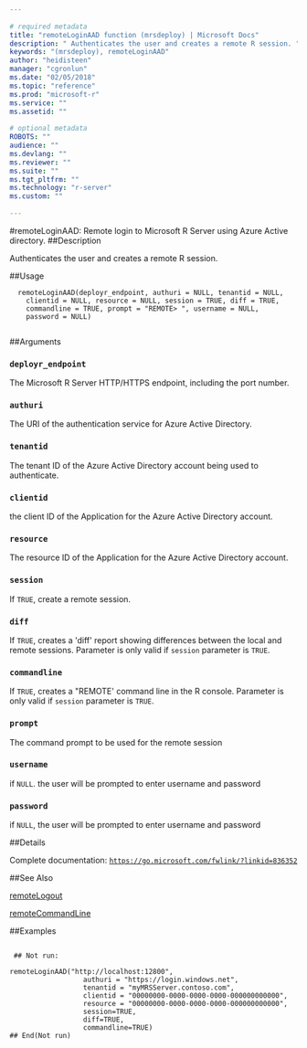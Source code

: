 ```yaml
--- 
 
# required metadata 
title: "remoteLoginAAD function (mrsdeploy) | Microsoft Docs" 
description: " Authenticates the user and creates a remote R session. " 
keywords: "(mrsdeploy), remoteLoginAAD" 
author: "heidisteen" 
manager: "cgronlun" 
ms.date: "02/05/2018" 
ms.topic: "reference" 
ms.prod: "microsoft-r" 
ms.service: "" 
ms.assetid: "" 
 
# optional metadata 
ROBOTS: "" 
audience: "" 
ms.devlang: "" 
ms.reviewer: "" 
ms.suite: "" 
ms.tgt_pltfrm: "" 
ms.technology: "r-server" 
ms.custom: "" 
 
--- 
```

 
 
 
 
 #remoteLoginAAD: Remote login to Microsoft R Server using Azure Active directory. 
 ##Description
 
Authenticates the user and creates a remote R session.
 
 
 ##Usage

```   
  remoteLoginAAD(deployr_endpoint, authuri = NULL, tenantid = NULL,
    clientid = NULL, resource = NULL, session = TRUE, diff = TRUE,
    commandline = TRUE, prompt = "REMOTE> ", username = NULL,
    password = NULL)
 
```
 
 ##Arguments

   
  
 ### `deployr_endpoint`
 The Microsoft R Server HTTP/HTTPS endpoint, including the port number. 
  
  
  
 ### `authuri`
 The URI of the authentication service for Azure Active Directory. 
  
  
  
 ### `tenantid`
 The tenant ID of the Azure Active Directory account being used to authenticate. 
  
  
  
 ### `clientid`
 the client ID of the Application for the Azure Active Directory account. 
  
  
  
 ### `resource`
 The resource ID of the Application for the Azure Active Directory account. 
  
  
  
 ### `session`
 If `TRUE`,  create a remote session. 
  
  
  
 ### `diff`
 If `TRUE`, creates a 'diff' report showing differences between the local and remote sessions. Parameter is only valid if `session` parameter is `TRUE`. 
  
  
  
 ### `commandline`
 If `TRUE`,  creates a "REMOTE' command line in the R console. Parameter is only valid if `session` parameter is `TRUE`. 
  
  
  
 ### `prompt`
 The command prompt to be used for the remote session 
  
  
  
 ### `username`
 if `NULL`. the user will be prompted to enter username and password 
  
  
  
 ### `password`
 if `NULL`, the user will be prompted to enter username and password 
  
 
 
 ##Details
 
Complete documentation: [`https://go.microsoft.com/fwlink/?linkid=836352`](https://go.microsoft.com/fwlink/?linkid=836352)

 
 
 ##See Also
 
[remoteLogout](remoteLogout.md)

[remoteCommandLine](remoteCommandLine.md)
   
 ##Examples

 ```
   
  ## Not run:
 
remoteLoginAAD("http://localhost:12800",
                   authuri = "https://login.windows.net",
                   tenantid = "myMRSServer.contoso.com",
                   clientid = "00000000-0000-0000-0000-000000000000",
                   resource = "00000000-0000-0000-0000-000000000000",
                   session=TRUE,
                   diff=TRUE,
                   commandline=TRUE)
 ## End(Not run) 
  
 
```
 
